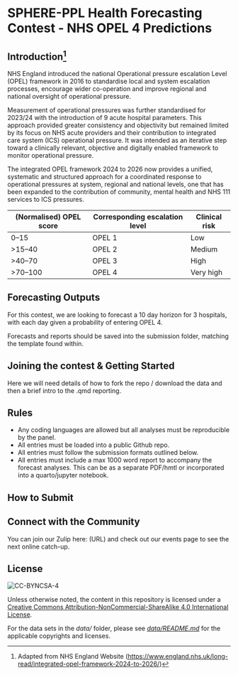 # SPHERE-PPL Health Forecasting Contest - NHS OPEL 4 Predictions

## Introduction[^readme-1]

[^readme-1]: Adapted from NHS England Website (<https://www.england.nhs.uk/long-read/integrated-opel-framework-2024-to-2026/>)

NHS England introduced the national Operational pressure escalation Level (OPEL) framework in 2016 to standardise local and system escalation processes, encourage wider co-operation and improve regional and national oversight of operational pressure.

Measurement of operational pressures was further standardised for 2023/24 with the introduction of 9 acute hospital parameters. This approach provided greater consistency and objectivity but remained limited by its focus on NHS acute providers and their contribution to integrated care system (ICS) operational pressure. It was intended as an iterative step toward a clinically relevant, objective and digitally enabled framework to monitor operational pressure.

The integrated OPEL framework 2024 to 2026 now provides a unified, systematic and structured approach for a coordinated response to operational pressures at system, regional and national levels, one that has been expanded to the contribution of community, mental health and NHS 111 services to ICS pressures.

| **(Normalised) OPEL score** | **Corresponding escalation level** | **Clinical risk** |
|----|----|----|
| 0–15 | OPEL 1 | Low |
| \>15–40 | OPEL 2 | Medium |
| \>40–70 | OPEL 3 | High |
| \>70–100 | OPEL 4 | Very high |

## Forecasting Outputs

For this contest, we are looking to forecast a 10 day horizon for 3 hospitals, with each day given a probability of entering OPEL 4.

Forecasts and reports should be saved into the submission folder, matching the template found within.

## Joining the contest & Getting Started

Here we will need details of how to fork the repo / download the data and then a brief intro to the .qmd reporting.

## Rules

-   Any coding languages are allowed but all analyses must be reproducible by the panel.
-   All entries must be loaded into a public Github repo.
-   All entries must follow the submission formats outlined below.
-   All entries must include a max 1000 word report to accompany the forecast analyses. This can be as a separate PDF/hmtl or incorporated into a quarto/jupyter notebook.

## How to Submit

## Connect with the Community

You can join our Zulip here: (URL) and check out our events page to see the next online catch-up.

## License

![CC-BYNCSA-4](https://i.creativecommons.org/l/by-nc-sa/4.0/88x31.png)

Unless otherwise noted, the content in this repository is licensed under a [Creative Commons Attribution-NonCommercial-ShareAlike 4.0 International License](http://creativecommons.org/licenses/by-nc-sa/4.0/).

For the data sets in the *data/* folder, please see [*data/README.md*](data/README.md) for the applicable copyrights and licenses.
